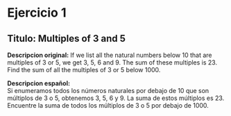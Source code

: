 Ejercicio 1
===========

Titulo: Multiples of 3 and 5
----------------------------

**Descripcion original:** 
    If we list all the natural numbers below 10 that are multiples of 3 or 5, we get 3, 5, 6 and 9. The sum of these multiples is 23. Find the sum of all the multiples of 3 or 5 below 1000.

**Descripcion español:**   
    Si enumeramos todos los números naturales por debajo de 10 que son múltiplos de 3 o 5, obtenemos 3, 5, 6 y 9. La suma de estos múltiplos es 23. Encuentre la suma de todos los múltiplos de 3 o 5 por debajo de 1000.